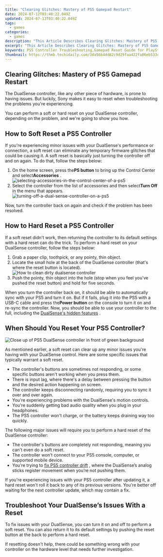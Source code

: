 ```yaml
---
title: "Clearing Glitches: Mastery of PS5 Gamepad Restart"
date: 2024-07-12T03:40:22.049Z
updated: 2024-07-13T03:40:22.049Z
tags:
  - games
categories:
  - games
description: "This Article Describes Clearing Glitches: Mastery of PS5 Gamepad Restart"
excerpt: "This Article Describes Clearing Glitches: Mastery of PS5 Gamepad Restart"
keywords: PS5 Controller Troubleshooting,Gamepad Reset Guide for PlayStation 5,Fixing PS5 Controller Glitches,PlayStation 5 Gamepad Reset Tips,Resolving PS5 Controller Issues,PS5 Gamepad Restart Instructions,Efficient PS5 Controller Reset Techniques
thumbnail: https://thmb.techidaily.com/3da56b4dd62c9d29faa422fa86eb533c5fdaa7995cd6fe5de9f6ecf749c3b6f7.jpg
---
```


## Clearing Glitches: Mastery of PS5 Gamepad Restart

 The DualSense controller, like any other piece of hardware, is prone to having issues. But luckily, Sony makes it easy to reset when troubleshooting the problems you're experiencing.

 You can perform a soft or hard reset on your DualSense controller, depending on the problem, and we're going to show you how.

## How to Soft Reset a PS5 Controller

 If you're experiencing minor issues with your DualSense's performance or connection, a soft reset can eliminate any temporary firmware glitches that could be causing it. A soft reset is basically just turning the controller off and on again. To do that, follow the steps below:

1. On the home screen, press the**PS button** to bring up the Control Center and select**Accessories** .  
![selecting-accessories-in-the-control-center-of-a-ps5](https://static1.makeuseofimages.com/wordpress/wp-content/uploads/2023/07/selecting-accessories-in-the-control-center-of-a-ps5.jpg)
2. Select the controller from the list of accessories and then select**Turn Off** in the menu that appears.  
![turning-off-a-dual-sense-controller-on-a-ps5](https://static1.makeuseofimages.com/wordpress/wp-content/uploads/2023/07/turning-off-a-dual-sense-controller-on-a-ps5.jpg)

 Now, turn the controller back on again and check if the problem has been resolved.

## How to Hard Reset a PS5 Controller

 If a soft reset didn't work, then returning the controller to its default settings with a hard reset can do the trick. To perform a hard reset on your DualSense controller, follow the steps below:

1. Grab a paper clip, toothpick, or any pointy, thin object.
2. Locate the small hole at the back of the DualSense controller (that's where the reset button is located).  
![How to clean dirty dualsense controller](https://static1.makeuseofimages.com/wordpress/wp-content/uploads/2022/10/How-to-clean-dualsense-before.jpg)
3. Push the pointy, thin object into the hole (stop when you feel you've pushed the reset button) and hold for five seconds.

 When you turn the controller back on, it should be able to automatically sync with your PS5 and turn it on. But if it fails, plug it into the PS5 with a USB-C cable and press the**Power button** on the console to turn it on and re-sync the controller. Now, you should be able to use your controller to the full, including the [DualSense's hidden features](https://www.makeuseof.com/ps5-dualsense-controller-hidden-features/) .

## When Should You Reset Your PS5 Controller?

![Close up of PS5 DualSense controller in front of green background](https://static1.makeuseofimages.com/wordpress/wp-content/uploads/2022/09/Close-up-of-ps5-Dualsense-controller-in-front-of-green-background-1.jpg)

 As mentioned earlier, a soft reset can clear up any minor issues you're having with your DualSense control. Here are some specific issues that typically warrant a soft reset.

* The controller's buttons are sometimes not responding, or some specific buttons aren't working when you press them.
* There is input lag, where there's a delay between pressing the button and the desired action happening on screen.
* The controller keeps disconnecting randomly, requiring you to sync it over and over again.
* You're experiencing problems with the DualSense's motion controls.
* You're suddenly getting bad audio quality when you plug in your headphones.
* The PS5 controller won't charge, or the battery keeps draining way too quickly.

 The following major issues will require you to perform a hard reset of the DualSense controller:

* The controller's buttons are completely not responding, meaning you can't even do a soft reset.
* The controller won't connect to your PS5 console, computer, or supported mobile device.
* You're trying to [fix PS5 controller drift](https://www.makeuseof.com/fix-drifting-ps5-dualsense-controller/) , where the DualSense’s analog sticks register movement when you’re not pushing them.

 If you're experiencing issues with your PS5 controller after updating it, a hard reset won't roll it back to any of its previous versions. You're better off waiting for the next controller update, which may contain a fix.

## Troubleshoot Your DualSense’s Issues With a Reset

 To fix issues with your DualSense, you can turn it on and off to perform a soft reset. You can also return it to its default settings by pushing the reset button at the back to perform a hard reset.

 If resetting doesn't help, there could be something wrong with your controller on the hardware level that needs further investigation.


<ins class="adsbygoogle"
     style="display:block"
     data-ad-format="autorelaxed"
     data-ad-client="ca-pub-7571918770474297"
     data-ad-slot="1223367746"></ins>



<ins class="adsbygoogle"
     style="display:block"
     data-ad-client="ca-pub-7571918770474297"
     data-ad-slot="8358498916"
     data-ad-format="auto"
     data-full-width-responsive="true"></ins>





